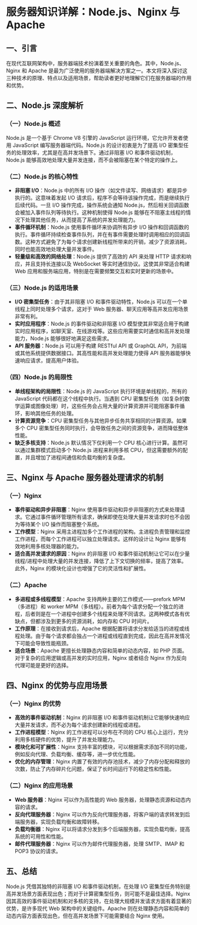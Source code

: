 # 服务器知识详解：Node.js、Nginx 与 Apache

## 一、引言

在现代互联网架构中，服务器端技术扮演着至关重要的角色。其中，Node.js、Nginx 和 Apache 是最为广泛使用的服务器端解决方案之一。本文将深入探讨这三种技术的原理、特点以及适用场景，帮助读者更好地理解它们在服务器端的作用和优势。

## 二、Node.js 深度解析

### （一）Node.js 概述

Node.js 是一个基于 Chrome V8 引擎的 JavaScript 运行环境，它允许开发者使用 JavaScript 编写服务器端代码。Node.js 的设计初衷是为了提高 I/O 密集型任务的处理效率，尤其是在高并发场景下。通过非阻塞 I/O 和事件驱动机制，Node.js 能够高效地处理大量并发连接，而不会被阻塞在某个特定的操作上。

### （二）Node.js 的核心特性

* **非阻塞 I/O**：Node.js 中的所有 I/O 操作（如文件读写、网络请求）都是异步执行的。这意味着发起 I/O 请求后，程序不会等待该操作完成，而是继续执行后续代码。一旦 I/O 操作完成，操作系统会通知 Node.js，然后相关回调函数会被加入事件队列等待执行。这种机制使得 Node.js 能够在不阻塞主线程的情况下处理其他任务，从而提高了系统的并发处理能力。
* **事件循环机制**：Node.js 使用事件循环来协调所有异步 I/O 操作和回调函数的执行。事件循环持续检查事件队列，并在有事件需要处理时调用相应的回调函数。这种方式避免了为每个请求创建新线程所带来的开销，减少了资源消耗，同时也能高效地处理大量并发事件。
* **轻量级和高效的网络处理**：Node.js 提供了高效的 API 来处理 HTTP 请求和响应，并且支持长连接以及 WebSocket 等实时通信协议。这使其非常适合构建 Web 应用和服务端应用，特别是在需要频繁交互和实时更新的场景中。

### （三）Node.js 的适用场景

* **I/O 密集型任务**：由于其非阻塞 I/O 和事件驱动特性，Node.js 可以在一个单线程上同时处理多个请求，这对于 Web 服务器、聊天应用等高并发应用场景非常有利。
* **实时应用程序**：Node.js 的事件驱动和非阻塞 I/O 模型使其非常适合用于构建实时应用程序，如聊天室、在线游戏等。这些应用需要实时通信和高并发处理能力，Node.js 能够很好地满足这些需求。
* **API 服务器**：Node.js 可以用于构建 RESTful API 或 GraphQL API，为前端或其他系统提供数据接口。其高性能和高并发处理能力使得 API 服务器能够快速响应请求，提高用户体验。

### （四）Node.js 的局限性

* **单线程架构的局限性**：Node.js 的 JavaScript 执行环境是单线程的，所有的 JavaScript 代码都在这个线程中执行。当遇到 CPU 密集型任务（如复杂的数学运算或图像处理）时，这些任务会占用大量的计算资源并可能阻塞事件循环，影响其他任务的处理。
* **计算资源竞争**：CPU 密集型任务与其他异步任务共享相同的计算资源。如果多个 CPU 密集型任务同时执行，会导致任务之间的资源竞争，进而降低整体性能。
* **缺乏多核支持**：Node.js 默认情况下仅利用一个 CPU 核心进行计算。虽然可以通过集群模式启动多个 Node.js 进程来利用多核 CPU，但这需要额外的配置，并且增加了进程间通信和负载均衡的复杂度。

## 三、Nginx 与 Apache 服务器处理请求的机制

### （一）Nginx

* **事件驱动和异步非阻塞**：Nginx 使用事件驱动和异步非阻塞的方式来处理请求。它通过事件循环管理所有请求，确保即使在处理大量并发请求时也不会因为等待某个 I/O 操作而阻塞整个系统。
* **工作模型**：Nginx 采用主进程加多个工作进程的架构。主进程负责管理和监控工作进程，而每个工作进程可以独立处理请求。这样的设计让 Nginx 能够有效地利用多核处理器的能力。
* **适合高并发请求的原因**：Nginx 的非阻塞 I/O 和事件驱动机制让它可以在少量线程/进程中处理大量的并发连接，降低了上下文切换的频率，提高了效率。此外，Nginx 的模块化设计也增强了它的灵活性和扩展性。

### （二）Apache

* **多进程或多线程模型**：Apache 支持两种主要的工作模式——prefork MPM（多进程）和 worker MPM（多线程）。前者为每个请求分配一个独立的进程，后者则是在一个进程中创建多个线程来处理不同请求。这两种模式各有优缺点，但都涉及到更多的资源消耗，如内存和 CPU 时间片。
* **工作原理**：在接收到请求后，Apache 根据配置将请求分发给适当的进程或线程处理。由于每个请求都会独占一个进程或线程直到完成，因此在高并发情况下可能会导致性能瓶颈。
* **适合场景**：Apache 更擅长处理静态内容和简单的动态内容，如 PHP 页面。对于复杂的应用逻辑或高并发的实时应用，Nginx 或者结合 Nginx 作为反向代理可能是更好的选择。

## 四、Nginx 的优势与应用场景

### （一）Nginx 的优势

* **高效的事件驱动机制**：Nginx 的非阻塞 I/O 和事件驱动机制让它能够快速响应大量并发请求，而不必为每个请求创建新的线程或进程。
* **工作进程模型**：Nginx 的工作进程可以分布在不同的 CPU 核心上运行，充分利用多核硬件的优势，提升了并发处理能力。
* **模块化和可扩展性**：Nginx 支持丰富的模块，可以根据需求添加不同的功能，例如反向代理、负载均衡、缓存等，进一步优化性能。
* **优化的内存管理**：Nginx 内置了有效的内存池技术，减少了内存分配和释放的次数，防止了内存碎片化问题，保证了长时间运行下的稳定性和性能。

### （二）Nginx 的应用场景

* **Web 服务器**：Nginx 可以作为高性能的 Web 服务器，处理静态资源和动态内容的请求。
* **反向代理服务器**：Nginx 可以作为反向代理服务器，将客户端的请求转发到后端服务器，实现负载均衡和故障转移。
* **负载均衡器**：Nginx 可以将请求分发到多个后端服务器，实现负载均衡，提高系统的可用性和性能。
* **邮件代理服务器**：Nginx 可以作为邮件代理服务器，处理 SMTP、IMAP 和 POP3 协议的请求。

## 五、总结

Node.js 凭借其独特的非阻塞 I/O 和事件驱动机制，在处理 I/O 密集型任务特别是高并发场景方面表现出色；而对于计算密集型任务，则可能不是最佳选择。Nginx 因其高效的事件驱动机制和对多核的支持，在处理大规模并发请求方面有着显著的优势，是许多现代 Web 架构中的关键组件。Apache 则在处理静态内容和简单的动态内容方面表现出色，但在高并发场景下可能需要结合 Nginx 使用。
